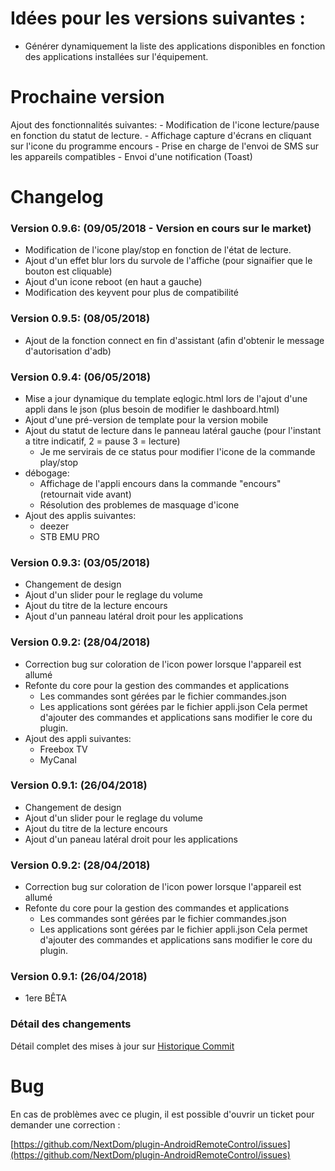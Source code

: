 # Idées pour les versions suivantes :

- Générer dynamiquement la liste des applications disponibles en fonction des applications installées sur l'équipement.

# Prochaine version

Ajout des fonctionnalités suivantes:
    - Modification de l'icone lecture/pause en fonction du statut de lecture.
    - Affichage capture d'écrans en cliquant sur l'icone du programme encours
    - Prise en charge de l'envoi de SMS sur les appareils compatibles
    - Envoi d'une notification (Toast)

# Changelog

### Version 0.9.6:  (09/05/2018 - Version en cours sur le market)

* Modification de l'icone play/stop en fonction de l'état de lecture.
* Ajout d'un effet blur lors du survole de l'affiche (pour signaifier que le bouton est cliquable)
* Ajout d'un icone reboot (en haut a gauche)
* Modification des keyvent pour plus de compatibilité

### Version 0.9.5:  (08/05/2018)

* Ajout de la fonction connect en fin d'assistant (afin d'obtenir le message d'autorisation d'adb)

### Version 0.9.4:  (06/05/2018)

* Mise a jour dynamique du template eqlogic.html lors de l'ajout d'une appli dans le json (plus besoin de modifier le dashboard.html)
* Ajout d'une pré-version de template pour la version mobile
* Ajout du statut de lecture dans le panneau latéral gauche (pour l'instant a titre indicatif, 2 = pause 3 = lecture)
    - Je me servirais de ce status pour modifier l'icone de la commande play/stop
* débogage:
    - Affichage de l'appli encours dans la commande "encours" (retournait vide avant)
    - Résolution des problemes de masquage d'icone
* Ajout des applis suivantes:
    - deezer
    - STB EMU PRO

### Version 0.9.3:  (03/05/2018)

* Changement de design
* Ajout d'un slider pour le reglage du volume
* Ajout du titre de la lecture encours
* Ajout d'un panneau latéral droit pour les applications

### Version 0.9.2:  (28/04/2018)

* Correction bug sur coloration de l'icon power lorsque l'appareil est allumé
* Refonte du core pour la gestion des commandes et applications
    - Les commandes sont gérées par le fichier commandes.json
    - Les applications sont gérées par le fichier appli.json
Cela permet d'ajouter des commandes et applications sans modifier le core du plugin.
* Ajout des appli suivantes:
    - Freebox TV
    - MyCanal

### Version 0.9.1:  (26/04/2018)

* Changement de design
* Ajout d'un slider pour le reglage du volume
* Ajout du titre de la lecture encours
* Ajout d'un paneau latéral droit pour les applications


### Version 0.9.2:  (28/04/2018)

* Correction bug sur coloration de l'icon power lorsque l'appareil est allumé
* Refonte du core pour la gestion des commandes et applications
    - Les commandes sont gérées par le fichier commandes.json
    - Les applications sont gérées par le fichier appli.json
Cela permet d'ajouter des commandes et applications sans modifier le core du plugin.

### Version 0.9.1:  (26/04/2018)

* 1ere BÊTA

### Détail des changements

Détail complet des mises à jour sur [Historique Commit](https://github.com/NextDom/plugin-AndroidRemoteControl/commits/master)

# Bug

En cas de problèmes avec ce plugin, il est possible d'ouvrir un ticket pour demander une correction :

[https://github.com/NextDom/plugin-AndroidRemoteControl/issues](https://github.com/NextDom/plugin-AndroidRemoteControl/issues)
